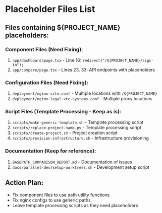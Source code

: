 # Placeholder Files List

## Files containing ${PROJECT_NAME} placeholders:

### Component Files (Need Fixing):
1. `app/dashboard/page.tsx` - Line 16: `redirect("/${PROJECT_NAME}/sign-in");`
2. `app/compare/page.tsx` - Lines 23, 33: API endpoints with placeholders

### Configuration Files (Need Fixing):
1. `deployment/nginx-site.conf` - Multiple locations with `/${PROJECT_NAME}`
2. `deployment/nginx-legal-vtc-systems.conf` - Multiple proxy locations

### Script Files (Template Processing - Keep as is):
1. `scripts/make-generic-template.sh` - Template processing script
2. `scripts/replace-project-name.py` - Template processing script
3. `scripts/create-project.sh` - Project creation script
4. `scripts/provision-infrastructure.sh` - Infrastructure provisioning

### Documentation (Keep for reference):
1. `BASEPATH_COMPARISON_REPORT.md` - Documentation of issues
2. `docs/parallel-dev/setup-worktrees.sh` - Development setup script

## Action Plan:
- Fix component files to use path utility functions
- Fix nginx configs to use generic paths
- Leave template processing scripts as they need placeholders